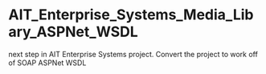 # AIT_Enterprise_Systems_Media_Libary_ASPNet_WSDL
next step in AIT Enterprise Systems project. Convert the project to work off of SOAP ASPNet WSDL
